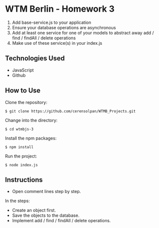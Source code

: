 # WTM Berlin - Homework 3


1.  Add base-service.js to your application
2.  Ensure your database operations are asynchronous
3.  Add at least one service for one of your models to abstract away add / find / findAll / delete operations
4.  Make use of these service(s) in your index.js

## Technologies Used

-   JavaScript
-   Github

## How to Use
Clone the repository:

    $ git clone https://github.com/cerensolpan/WTMB_Projects.git
    
Change into the directory:

    $ cd wtmbjs-3

Install the npm packages:

    $ npm install

Run the project:

    $ node index.js


## Instructions

 - Open comment lines step by step.
 
 In the steps:
 - Create an object first.
 - Save the objects to the database.
 - Implement add / find / findAll / delete operations.
